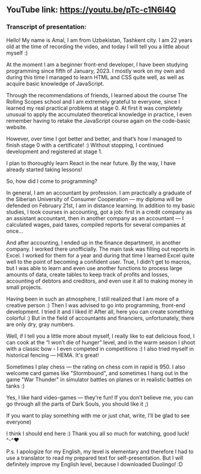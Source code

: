 ## YouTube link: https://youtu.be/pTc-c1N6I4Q

### Transcript of presentation:

Hello! My name is Amal, I am from Uzbekistan, Tashkent city. I am 22 years old at the time of recording the video, and today I will tell you a little about myself :)

At the moment I am a beginner front-end developer, I have been studying programming since fifth of January, 2023. I mostly work on my own and during this time I managed to learn HTML and CSS quite well, as well as acquire basic knowledge of JavaScript.

Through the recommendations of friends, I learned about the course The Rolling Scopes school and I am extremely grateful to everyone, since I learned my real practical problems at stage 0. At first it was completely unusual to apply the accumulated theoretical knowledge in practice, I even remember having to retake the JavaScript course again on the code-basic website.

However, over time I got better and better, and that’s how I managed to finish stage 0 with a certificate! :) Without stopping, I continued development and registered at stage 1.

I plan to thoroughly learn React in the near future. By the way, I have already started taking lessons!

So, how did I come to programming?

In general, I am an accountant by profession. I am practically a graduate of the Siberian University of Consumer Cooperation — my diploma will be defended on February 21st, I am in distance learning. In addition to my basic studies, I took courses in accounting, got a job: first in a credit company as an assistant accountant, then in another company as an accountant — I calculated wages, paid taxes, compiled reports for several companies at once...

And after accounting, I ended up in the finance department, in another company. I worked there unofficially. The main task was filling out reports in Excel. I worked for them for a year and during that time I learned Excel quite well to the point of becoming a confident user. True, I didn’t get to macros, but I was able to learn and even use another functions to process large amounts of data, create tables to keep track of profits and losses, accounting of debtors and creditors, and even use it all to making money in small projects.

Having been in such an atmosphere, I still realized that I am more of a creative person :) Then I was advised to go into programming, front-end development. I tried it and I liked it! After all, here you can create something colorful :) But in the field of accountants and financiers, unfortunately, there are only dry, gray numbers.

Well, if I tell you a little more about myself, I really like to eat delicious food, I can cook at the “I won’t die of hunger” level, and in the warm season I shoot with a classic bow - I even competed in competitions :)
I also tried myself in historical fencing — HEMA. It's great!

Sometimes I play chess — the rating on chess com in rapid is 950. I also welcome card games like "Stormbound", and sometimes I hang out in the game "War Thunder" in simulator battles on planes or in realistic battles on tanks :)

Yes, I like hard video-games — they're fun! If you don’t believe me, you can go through all the parts of Dark Souls, you should like it ;)

If you want to play something with me or just chat, write, I’ll be glad to see everyone)

I think I should end here :)
Thank you all so much for watching, good luck! ^-^❤️

P.s. I apologize for my English, my level is elementary and therefore I had to use a translator to read my prepared text for self-presentation. But I will definitely improve my English level, because I downloaded Duolingo! :D
